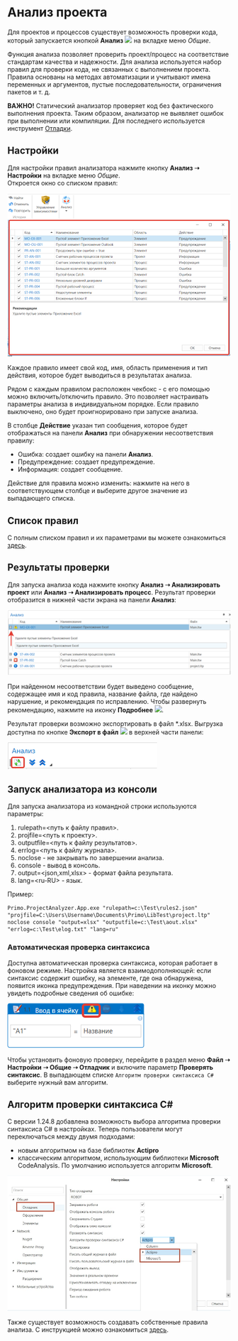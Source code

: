 # Анализ проекта

Для проектов и процессов существует возможность проверки кода, который запускается кнопкой **Анализ** ![](<../../.gitbook/assets/Кнопка Анализ.png>) на вкладке меню *Общие*.

Функция анализа позволяет проверить проект/процесс на соответствие стандартам качества и надежности. Для анализа используется набор правил для проверки кода, не связанных с выполнением проекта. Правила основаны на методах автоматизации и учитывают имена переменных и аргументов, пустые последовательности, ограничения пакетов и т. д. 

**ВАЖНО!** Статический анализатор проверяет код без фактического выполнения проекта. Таким образом, анализатор не выявляет ошибок при выполнении или компиляции. Для последнего используется инструмент [Отладки](https://docs.primo-rpa.ru/primo-rpa/primo-studio/process/debug).

## Настройки

Для настройки правил анализатора нажмите кнопку **Анализ ➝ Настройки** на вкладке меню *Общие*.\
Откроется окно со списком правил:

![](<../../../.gitbook/assets/Настройки анализатора.png>)
 
Каждое правило имеет свой код, имя, область применения и тип действия, которое будет выводиться в результатах анализа. 

Рядом с каждым правилом расположен чекбокс - с его помощью можно включить/отключить правило. Это позволяет настраивать параметры анализа в индивидуальном порядке. Если правило выключено, оно будет проигнорировано при запуске анализа. 

В столбце **Действие** указан тип сообщения, которое будет отображаться на панели **Анализ** при обнаружении несоответствия правилу: 

* Ошибка: создает ошибку на панели **Анализ**.
* Предупреждение: создает предупреждение.
* Информация: создает сообщение.

Действие для правила можно изменить: нажмите на него в соответствующем столбце и выберите другое значение из выпадающего списка.

## Список правил

С полным списком правил и их параметрами вы можете ознакомиться [здесь](https://docs.primo-rpa.ru/primo-rpa/primo-rpa-studio/projects/analyzer/rules).

## Результаты проверки 

Для запуска анализа кода нажмите кнопку **Анализ ➝ Анализировать проект** или **Анализ ➝ Анализировать процесс**.
Результат проверки отобразится в нижней части экрана на панели **Анализ**:

![](<../../../.gitbook/assets/Панель Анализ.png>)

При найденном несоответствии будет выведено сообщение, содержащее имя и код правила, название файла, где найдено нарушение, и рекомендация по исправлению. Чтобы развернуть рекомендацию, нажмите на иконку **Подробнее** ![](<../../.gitbook/assets/Иконка Подробнее.png>).

Результат проверки возможно экспортировать в файл \*.xlsx. Выгрузка доступна по кнопке **Экспорт в файл** ![](<../../.gitbook/assets/Анализатор, экспорт.png>) в верхней части панели:

![](<../../../.gitbook/assets/Анализатор, панель, кнопки.png>)


## Запуск анализатора из консоли

Для запуска анализатора из командной строки используются параметры:

1. rulepath=<путь к файлу правил>.
2. projfile=<путь к проекту>.
3. outputfile=<путь к файлу результатов>.
4. errlog=<путь к файлу журнала>.
5. noclose - не закрывать по завершении анализа.
6. console - вывод в консоль.
7. output=\<json,xml,xlsx\> - формат файла результата.
8. lang=\<ru-RU\> - язык.

Пример:

```
Primo.ProjectAnalyzer.App.exe "rulepath=c:\Test\rules2.json" "projfile=C:\Users\Username\Documents\Primo\LibTest\project.ltp" noclose console "output=xlsx" "outputfile=c:\Test\aout.xlsx" "errlog=c:\Test\elog.txt" "lang=ru"
```


### Автоматическая проверка синтаксиса

Доступна автоматическая проверка синтаксиса, которая работает в фоновом режиме. Настройка является взаимодополняющей: если синтаксис содержит ошибку, на элементе, где она обнаружена, появится иконка предупреждения. При наведении на иконку можно увидеть подробные сведения об ошибке:

   ![](<../../../.gitbook/assets/Проверка синтаксиса.png>)


Чтобы установить фоновую проверку, перейдите в раздел меню **Файл ➝ Настройки ➝ Общие ➝ Отладчик** и включите параметр **Проверять синтаксис**.
В выпадающем списке `Алгоритм проверки синтаксиса C#` выберите нужный вам алгоритм.

## Алгоритм проверки синтаксиса С#

С версии 1.24.8 добавлена возможность выбора алгоритма проверки синтаксиса C# в настройках. 
Теперь пользователи могут переключаться между двумя подходами: 
   - новым алгоритмом на базе библиотек **Actipro**
   - классическим алгоритмом, использующим библиотеки **Microsoft** CodeAnalysis. По умолчанию используется алгоритм **Microsoft**.

   ![](<../../../.gitbook/assets1/Aktipro.png>)
   
 Также существует возможность создавать собственные правила анализа. С инструкцией можно ознакомиться [здесь](https://docs.primo-rpa.ru/primo-rpa/developers/ltools.sdk/rules).

